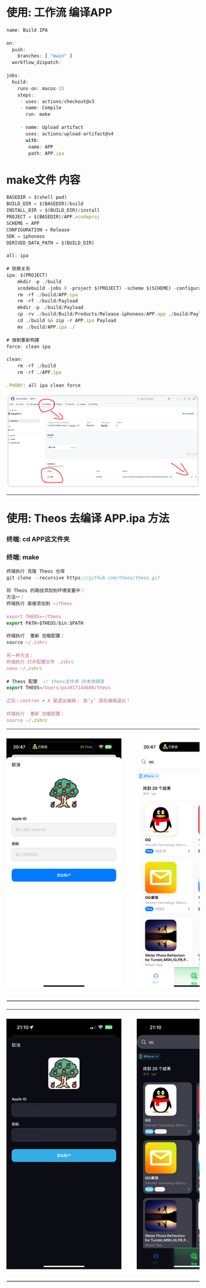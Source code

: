 # 使用: 工作流 编译APP

```js
name: Build IPA

on:
  push:
    branches: [ "main" ]
  workflow_dispatch:

jobs:
  build:
    runs-on: macos-15
    steps:
     - uses: actions/checkout@v3
     - name: Compile
       run: make
     
     - name: Upload artifact
       uses: actions/upload-artifact@v4
       with:
        name: APP
        path: APP.ipa
```

# make文件 内容
```js
BASEDIR = $(shell pwd)
BUILD_DIR = $(BASEDIR)/build
INSTALL_DIR = $(BUILD_DIR)/install
PROJECT = $(BASEDIR)/APP.xcodeproj
SCHEME = APP
CONFIGURATION = Release
SDK = iphoneos
DERIVED_DATA_PATH = $(BUILD_DIR)

all: ipa

# 依赖关系
ipa: $(PROJECT)
	mkdir -p ./build
	xcodebuild -jobs 8 -project $(PROJECT) -scheme $(SCHEME) -configuration $(CONFIGURATION) -sdk $(SDK) -derivedDataPath $(DERIVED_DATA_PATH) CODE_SIGN_IDENTITY="" CODE_SIGNING_REQUIRED=NO CODE_SIGNING_ALLOWED=NO ALWAYS_EMBED_SWIFT_STANDARD_LIBRARIES=NO DSTROOT=$(INSTALL_DIR)
	rm -rf ./build/APP.ipa
	rm -rf ./build/Payload
	mkdir -p ./build/Payload
	cp -rv ./build/Build/Products/Release-iphoneos/APP.app ./build/Payload
	cd ./build && zip -r APP.ipa Payload
	mv ./build/APP.ipa ./

# 强制重新构建
force: clean ipa

clean:
	rm -rf ./build
	rm -rf ./APP.ipa

.PHONY: all ipa clean force
```

![Preview](./X/x.png)

---

# 使用: Theos 去编译 APP.ipa 方法
### 终端: cd APP这文件夹
### 终端: make


```js
终端执行 克隆 Theos 仓库
git clone --recursive https://github.com/theos/theos.git

将 Theos 的路径添加到环境变量中：
方法一：
终端执行 直接添加到 ~/theos

export THEOS=~/theos
export PATH=$THEOS/bin:$PATH

终端执行  重新 加载配置：
source ~/.zshrc

另一种方法：
终端执行 打开配置文件 .zshrc
nano ~/.zshrc

# Theos 配置  // theos文件夹 的本地路径
export THEOS=/Users/pxx917144686/theos     

之后；contron + X 是退出编辑； 按‘y’ 保存编辑退出！

终端执行  重新 加载配置：
source ~/.zshrc
```

</td>
</tr>
</table>

</details>

---

<!-- 左右排列 -->
<div style="display: flex; justify-content: space-evenly; align-items: center; width: 100%; overflow: auto; gap: 40px; padding: 10px 0;">
    <img src="./X/1.PNG" alt="Preview" width="300" />
    <img src="./X/2.PNG" alt="Preview" width="300" />
    <img src="./X/3.PNG" alt="Preview" width="300" />
    <img src="./X/4.PNG" alt="Preview" width="300" />
    <img src="./X/5.PNG" alt="Preview" width="300" />
    <img src="./X/6.PNG" alt="Preview" width="300" />
</div>

<hr style="border: 1px solid #ccc; margin: 20px 0;">

---

<!-- 左右排列 -->
<div style="display: flex; justify-content: space-evenly; align-items: center; width: 100%; overflow: auto; gap: 40px; padding: 10px 0;">
    <img src="./X/7.PNG" alt="Preview" width="300" />
    <img src="./X/8.PNG" alt="Preview" width="300" />
    <img src="./X/9.PNG" alt="Preview" width="300" />
    <img src="./X/10.PNG" alt="Preview" width="300" />
    <img src="./X/11.PNG" alt="Preview" width="300" />
    <img src="./X/12.PNG" alt="Preview" width="300" />
</div>

<hr style="border: 1px solid #ccc; margin: 20px 0;">
